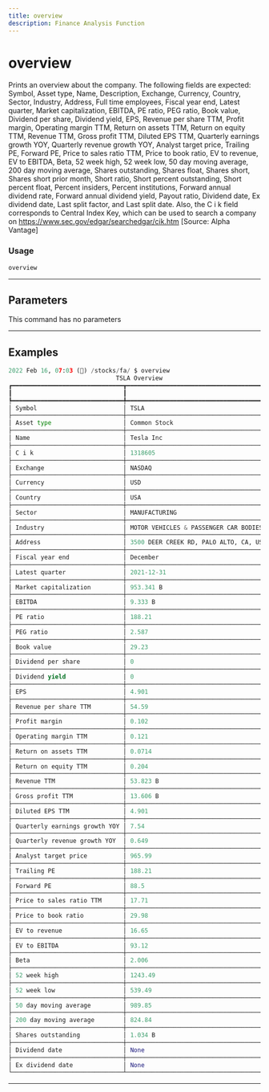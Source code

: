 ```yaml
---
title: overview
description: Finance Analysis Function
---
```


# overview

Prints an overview about the company. The following fields are expected: Symbol, Asset type, Name, Description, Exchange, Currency, Country, Sector, Industry, Address, Full time employees, Fiscal year end, Latest quarter, Market capitalization, EBITDA, PE ratio, PEG ratio, Book value, Dividend per share, Dividend yield, EPS, Revenue per share TTM, Profit margin, Operating margin TTM, Return on assets TTM, Return on equity TTM, Revenue TTM, Gross profit TTM, Diluted EPS TTM, Quarterly earnings growth YOY, Quarterly revenue growth YOY, Analyst target price, Trailing PE, Forward PE, Price to sales ratio TTM, Price to book ratio, EV to revenue, EV to EBITDA, Beta, 52 week high, 52 week low, 50 day moving average, 200 day moving average, Shares outstanding, Shares float, Shares short, Shares short prior month, Short ratio, Short percent outstanding, Short percent float, Percent insiders, Percent institutions, Forward annual dividend rate, Forward annual dividend yield, Payout ratio, Dividend date, Ex dividend date, Last split factor, and Last split date. Also, the C i k field corresponds to Central Index Key, which can be used to search a company on https://www.sec.gov/edgar/searchedgar/cik.htm [Source: Alpha Vantage]

### Usage

```python
overview
```

---

## Parameters

This command has no parameters



---

## Examples

```python
2022 Feb 16, 07:03 (🦋) /stocks/fa/ $ overview
                              TSLA Overview
┏━━━━━━━━━━━━━━━━━━━━━━━━━━━━━━━┳━━━━━━━━━━━━━━━━━━━━━━━━━━━━━━━━━━━━━━━┓
┃                               ┃                                       ┃
┡━━━━━━━━━━━━━━━━━━━━━━━━━━━━━━━╇━━━━━━━━━━━━━━━━━━━━━━━━━━━━━━━━━━━━━━━┩
│ Symbol                        │ TSLA                                  │
├───────────────────────────────┼───────────────────────────────────────┤
│ Asset type                    │ Common Stock                          │
├───────────────────────────────┼───────────────────────────────────────┤
│ Name                          │ Tesla Inc                             │
├───────────────────────────────┼───────────────────────────────────────┤
│ C i k                         │ 1318605                               │
├───────────────────────────────┼───────────────────────────────────────┤
│ Exchange                      │ NASDAQ                                │
├───────────────────────────────┼───────────────────────────────────────┤
│ Currency                      │ USD                                   │
├───────────────────────────────┼───────────────────────────────────────┤
│ Country                       │ USA                                   │
├───────────────────────────────┼───────────────────────────────────────┤
│ Sector                        │ MANUFACTURING                         │
├───────────────────────────────┼───────────────────────────────────────┤
│ Industry                      │ MOTOR VEHICLES & PASSENGER CAR BODIES │
├───────────────────────────────┼───────────────────────────────────────┤
│ Address                       │ 3500 DEER CREEK RD, PALO ALTO, CA, US │
├───────────────────────────────┼───────────────────────────────────────┤
│ Fiscal year end               │ December                              │
├───────────────────────────────┼───────────────────────────────────────┤
│ Latest quarter                │ 2021-12-31                            │
├───────────────────────────────┼───────────────────────────────────────┤
│ Market capitalization         │ 953.341 B                             │
├───────────────────────────────┼───────────────────────────────────────┤
│ EBITDA                        │ 9.333 B                               │
├───────────────────────────────┼───────────────────────────────────────┤
│ PE ratio                      │ 188.21                                │
├───────────────────────────────┼───────────────────────────────────────┤
│ PEG ratio                     │ 2.587                                 │
├───────────────────────────────┼───────────────────────────────────────┤
│ Book value                    │ 29.23                                 │
├───────────────────────────────┼───────────────────────────────────────┤
│ Dividend per share            │ 0                                     │
├───────────────────────────────┼───────────────────────────────────────┤
│ Dividend yield                │ 0                                     │
├───────────────────────────────┼───────────────────────────────────────┤
│ EPS                           │ 4.901                                 │
├───────────────────────────────┼───────────────────────────────────────┤
│ Revenue per share TTM         │ 54.59                                 │
├───────────────────────────────┼───────────────────────────────────────┤
│ Profit margin                 │ 0.102                                 │
├───────────────────────────────┼───────────────────────────────────────┤
│ Operating margin TTM          │ 0.121                                 │
├───────────────────────────────┼───────────────────────────────────────┤
│ Return on assets TTM          │ 0.0714                                │
├───────────────────────────────┼───────────────────────────────────────┤
│ Return on equity TTM          │ 0.204                                 │
├───────────────────────────────┼───────────────────────────────────────┤
│ Revenue TTM                   │ 53.823 B                              │
├───────────────────────────────┼───────────────────────────────────────┤
│ Gross profit TTM              │ 13.606 B                              │
├───────────────────────────────┼───────────────────────────────────────┤
│ Diluted EPS TTM               │ 4.901                                 │
├───────────────────────────────┼───────────────────────────────────────┤
│ Quarterly earnings growth YOY │ 7.54                                  │
├───────────────────────────────┼───────────────────────────────────────┤
│ Quarterly revenue growth YOY  │ 0.649                                 │
├───────────────────────────────┼───────────────────────────────────────┤
│ Analyst target price          │ 965.99                                │
├───────────────────────────────┼───────────────────────────────────────┤
│ Trailing PE                   │ 188.21                                │
├───────────────────────────────┼───────────────────────────────────────┤
│ Forward PE                    │ 88.5                                  │
├───────────────────────────────┼───────────────────────────────────────┤
│ Price to sales ratio TTM      │ 17.71                                 │
├───────────────────────────────┼───────────────────────────────────────┤
│ Price to book ratio           │ 29.98                                 │
├───────────────────────────────┼───────────────────────────────────────┤
│ EV to revenue                 │ 16.65                                 │
├───────────────────────────────┼───────────────────────────────────────┤
│ EV to EBITDA                  │ 93.12                                 │
├───────────────────────────────┼───────────────────────────────────────┤
│ Beta                          │ 2.006                                 │
├───────────────────────────────┼───────────────────────────────────────┤
│ 52 week high                  │ 1243.49                               │
├───────────────────────────────┼───────────────────────────────────────┤
│ 52 week low                   │ 539.49                                │
├───────────────────────────────┼───────────────────────────────────────┤
│ 50 day moving average         │ 989.85                                │
├───────────────────────────────┼───────────────────────────────────────┤
│ 200 day moving average        │ 824.84                                │
├───────────────────────────────┼───────────────────────────────────────┤
│ Shares outstanding            │ 1.034 B                               │
├───────────────────────────────┼───────────────────────────────────────┤
│ Dividend date                 │ None                                  │
├───────────────────────────────┼───────────────────────────────────────┤
│ Ex dividend date              │ None                                  │
└───────────────────────────────┴───────────────────────────────────────┘
```
---
